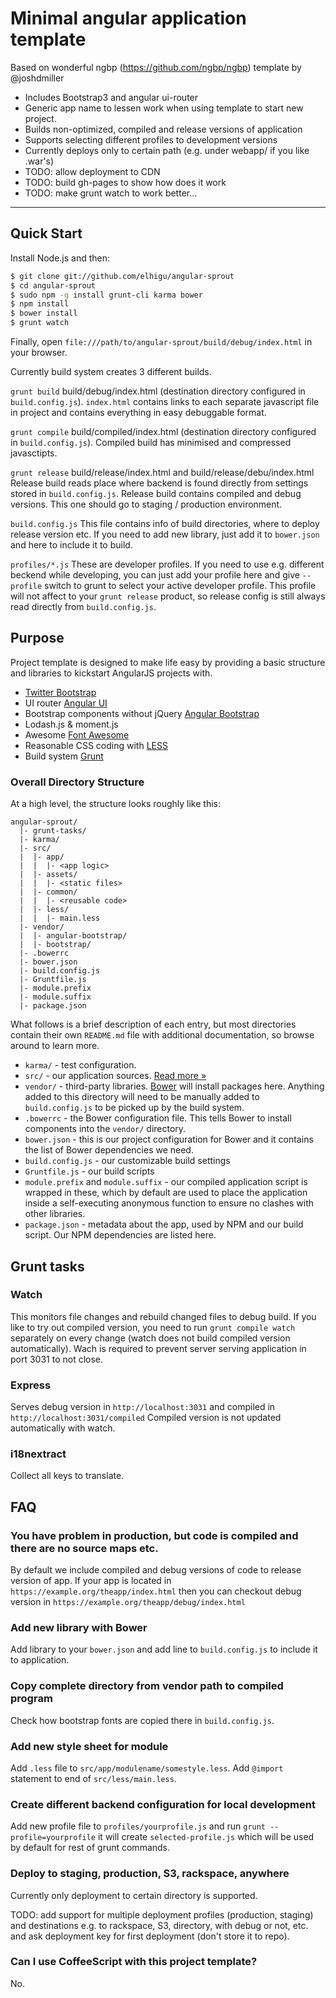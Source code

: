 # Minimal angular application template
Based on wonderful ngbp (https://github.com/ngbp/ngbp) template by @joshdmiller 

* Includes Bootstrap3 and angular ui-router
* Generic app name to lessen work when using template to start new project.
* Builds non-optimized, compiled and release versions of application
* Supports selecting different profiles to development versions
* Currently deploys only to certain path (e.g. under webapp/ if you like .war's)
* TODO: allow deployment to CDN
* TODO: build gh-pages to show how does it work
* TODO: make grunt watch to work better...
***

## Quick Start

Install Node.js and then:

```sh
$ git clone git://github.com/elhigu/angular-sprout
$ cd angular-sprout
$ sudo npm -g install grunt-cli karma bower
$ npm install
$ bower install
$ grunt watch
```

Finally, open `file:///path/to/angular-sprout/build/debug/index.html` in your browser.

Currently build system creates 3 different builds.

`grunt build` build/debug/index.html (destination directory configured in 
`build.config.js`). `index.html` contains links to each separate javascript file in
project and contains everything in easy debuggable format.

`grunt compile` build/compiled/index.html (destination directory configured in 
`build.config.js`). Compiled build has minimised and compressed javasctipts.

`grunt release` build/release/index.html and build/release/debu/index.html
Release build reads place where backend is found directly from settings
stored in `build.config.js`. Release build contains compiled and debug
versions. This one should go to staging / production environment.

`build.config.js` This file contains info of build directories, where to deploy
release version etc. If you need to add new library, just add it to `bower.json`
and here to include it to build.

`profiles/*.js` These are developer profiles. If you need to use e.g. different beckend
while developing, you can just add your profile here and give `--profile` switch to grunt
to select your active developer profile. This profile will not affect to your `grunt release`
product, so release config is still always read directly from `build.config.js`.

## Purpose

Project template is designed to make life easy by providing a basic structure
and libraries to kickstart AngularJS projects with.

* [Twitter Bootstrap](http://getbootstrap.com)
* UI router [Angular UI](http://angular-ui.github.io)
* Bootstrap components without jQuery [Angular Bootstrap](http://angular-ui.github.io/bootstrap)
* Lodash.js & moment.js
* Awesome [Font Awesome](http://fortawesome.github.com/Font-Awesome)
* Reasonable CSS coding with [LESS](http://lesscss.org)
* Build system [Grunt](http://gruntjs.org)


### Overall Directory Structure

At a high level, the structure looks roughly like this:

```
angular-sprout/
  |- grunt-tasks/
  |- karma/
  |- src/
  |  |- app/
  |  |  |- <app logic>
  |  |- assets/
  |  |  |- <static files>
  |  |- common/
  |  |  |- <reusable code>
  |  |- less/
  |  |  |- main.less
  |- vendor/
  |  |- angular-bootstrap/
  |  |- bootstrap/
  |- .bowerrc
  |- bower.json
  |- build.config.js 
  |- Gruntfile.js
  |- module.prefix
  |- module.suffix
  |- package.json
```

What follows is a brief description of each entry, but most directories contain
their own `README.md` file with additional documentation, so browse around to
learn more.

- `karma/` - test configuration.
- `src/` - our application sources. [Read more &raquo;](src/README.md)
- `vendor/` - third-party libraries. [Bower](http://bower.io) will install
  packages here. Anything added to this directory will need to be manually added
  to `build.config.js` to be picked up by the build system.
- `.bowerrc` - the Bower configuration file. This tells Bower to install
  components into the `vendor/` directory.
- `bower.json` - this is our project configuration for Bower and it contains the
  list of Bower dependencies we need.
- `build.config.js` - our customizable build settings
- `Gruntfile.js` - our build scripts
- `module.prefix` and `module.suffix` - our compiled application script is
  wrapped in these, which by default are used to place the application inside a
  self-executing anonymous function to ensure no clashes with other libraries.
- `package.json` - metadata about the app, used by NPM and our build script. Our
  NPM dependencies are listed here.

## Grunt tasks

### Watch

This monitors file changes and rebuild changed files to debug build. If you like to try
out compiled version, you need to run `grunt compile watch` separately on every change 
(watch does not build compiled version automatically). Wach is required to prevent 
server serving application in port 3031 to not close.  

### Express

Serves debug version in `http://localhost:3031` and compiled in `http://localhost:3031/compiled`
Compiled version is not updated automatically with watch.

### i18nextract

Collect all keys to translate.

## FAQ

### You have problem in production, but code is compiled and there are no source maps etc.

By default we include compiled and debug versions of code to release version of app. If 
your app is located in `https://example.org/theapp/index.html` then you can checkout debug 
version in `https://example.org/theapp/debug/index.html`

### Add new library with Bower

Add library to your `bower.json` and add line to `build.config.js` to include it
to application.

### Copy complete directory from vendor path to compiled program

Check how bootstrap fonts are copied there in `build.config.js`.

### Add new style sheet for module

Add `.less` file to `src/app/modulename/somestyle.less`. Add `@import` statement to 
end of `src/less/main.less`.

### Create different backend configuration for local development

Add new profile file to `profiles/yourprofile.js` and run `grunt --profile=yourprofile`
it will create `selected-profile.js` which will be used by default for rest of grunt 
commands.

### Deploy to staging, production, S3, rackspace, anywhere

Currently only deployment to certain directory is supported. 

TODO: add support for multiple deployment profiles (production, staging) and 
      destinations e.g. to rackspace, S3, directory, with debug or not, etc.
      and ask deployment key for first deployment (don't store it to repo).

### Can I use CoffeeScript with this project template?

No.
